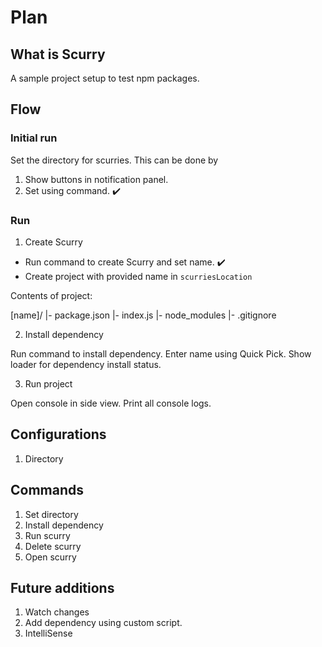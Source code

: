 # Plan

## What is Scurry

A sample project setup to test npm packages.

## Flow

### Initial run

Set the directory for scurries. This can be done by

1. Show buttons in notification panel. 
2. Set using command. ✔️

### Run

1. Create Scurry

- Run command to create Scurry and set name. ✔️
- Create project with provided name in `scurriesLocation`

Contents of project:

[name]/
    |- package.json
    |- index.js
    |- node_modules
    |- .gitignore

2. Install dependency

Run command to install dependency.
Enter name using Quick Pick.
Show loader for dependency install status.

3. Run project

Open console in side view.
Print all console logs.

## Configurations

1. Directory

## Commands

1. Set directory
2. Install dependency
3. Run scurry
4. Delete scurry
5. Open scurry
## Future additions

1. Watch changes
2. Add dependency using custom script.
3. IntelliSense